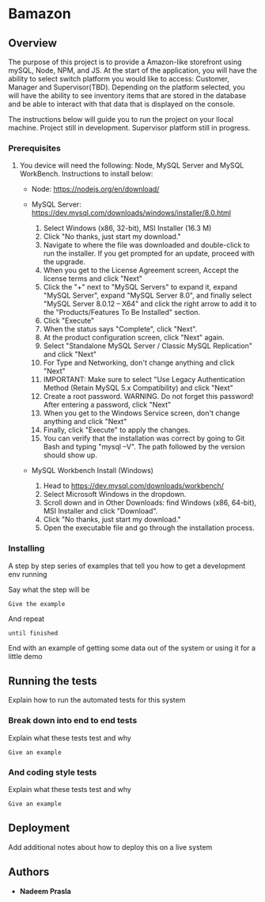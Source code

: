 # Bamazon

<!-- 1. What the project does?
2. Why the project is useful?
3. How users can get started with the project?
4. Where users can get help with your project?
5. Who maintains and contributes to the project? -->

## Overview

The purpose of this project is to provide a Amazon-like storefront using mySQL, Node, NPM, and JS. At the start of the application, you will have the ability to select switch platform you would like to access: Customer, Manager and Supervisor(TBD). Depending on the platform selected, you will have the ability to see inventory items that are stored in the database and be able to interact with that data that is displayed on the console.


The instructions below will guide you to run the project on your llocal machine. Project still in development. Supervisor platform still in progress.

### Prerequisites

1. You device will need the following: Node, MySQL Server and MySQL WorkBench. Instructions to install below:
    *   Node: https://nodejs.org/en/download/

    *   MySQL Server: https://dev.mysql.com/downloads/windows/installer/8.0.html
        1.  Select Windows (x86, 32-bit), MSI Installer (16.3 M)
        2.  Click "No thanks, just start my download."
        3.  Navigate to where the file was downloaded and double-click to run the installer. If you get prompted for an update, proceed with the upgrade.
        4.  When you get to the License Agreement screen, Accept the license terms and click "Next"
        5.  Click the "+" next to "MySQL Servers" to expand it, expand "MySQL Server", expand "MySQL Server 8.0", and finally select "MySQL Server 8.0.12 – X64" and click the right arrow to add it to the "Products/Features To Be Installed" section.
        6.  Click "Execute"
        7.  When the status says "Complete", click "Next".
        8.  At the product configuration screen, click "Next" again.
        9.  Select "Standalone MySQL Server / Classic MySQL Replication" and click "Next"
        10. For Type and Networking, don't change anything and click "Next"
        11. IMPORTANT: Make sure to select "Use Legacy Authentication Method (Retain MySQL 5.x Compatibility) and click "Next"
        12. Create a root password. WARNING. Do not forget this password! After entering a password, click "Next"
        13. When you get to the Windows Service screen, don't change anything and click "Next"
        14. Finally, click "Execute" to apply the changes.
        15. You can verify that the installation was correct by going to Git Bash and typing "mysql –V". The path followed by the version should show up.

    *   MySQL Workbench Install (Windows)
        1. Head to https://dev.mysql.com/downloads/workbench/
        2.  Select Microsoft Windows in the dropdown.
        3.  Scroll down and in Other Downloads: find Windows (x86, 64-bit), MSI Installer and click "Download".
        4.  Click "No thanks, just start my download."
        5.  Open the executable file and go through the installation process.



### Installing



A step by step series of examples that tell you how to get a development env running

Say what the step will be

```
Give the example
```

And repeat

```
until finished
```

End with an example of getting some data out of the system or using it for a little demo

## Running the tests

Explain how to run the automated tests for this system

### Break down into end to end tests

Explain what these tests test and why

```
Give an example
```

### And coding style tests

Explain what these tests test and why

```
Give an example
```

## Deployment

Add additional notes about how to deploy this on a live system


## Authors

* **Nadeem Prasla**
